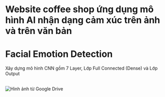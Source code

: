 # Website coffee shop ứng dụng mô hình AI nhận dạng cảm xúc trên ảnh và trên văn bản
<h1>Facial Emotion Detection</h1>
<p>Xây dựng mô hình CNN gồm 7 Layer, Lớp Full Connected (Dense) và Lớp Output </p>
</br>
<img src="https://drive.google.com/file/d/1BPoUNED8oJBz--3nS0TW67mIppJIvYPl/view?usp=drive_link" alt="Hình ảnh từ Google Drive">
